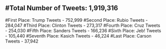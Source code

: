#Total Number of Tweets: 1,919,316 
---
#First Place: Trump Tweets - 752,999
#Second Place: Rubio Tweets - 284,047
#Third Place: Clinton Tweets - 273,317
#Fourth Place: Cruz Tweets - 254,030
#Fifth Place: Sanders Tweets - 166,236
#Sixth Place: Jeb! Tweets - 105,440
#Seventh Place: Kasich Tweets - 46,224
#Last Place: Carson Tweets - 37,942
